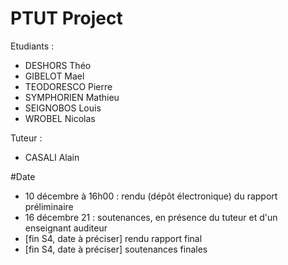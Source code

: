 # PTUT Project

Etudiants :
  - DESHORS Théo
  - GIBELOT Mael
  - TEODORESCO Pierre
  - SYMPHORIEN Mathieu
  - SEIGNOBOS Louis
  - WROBEL Nicolas

Tuteur : 
  - CASALI Alain


#Date  

- 10 décembre à 16h00 : rendu (dépôt électronique) du rapport préliminaire
- 16 décembre 21 : soutenances, en présence du tuteur et d'un enseignant auditeur
- [fin S4, date à préciser] rendu rapport final
- [fin S4, date à préciser] soutenances finales